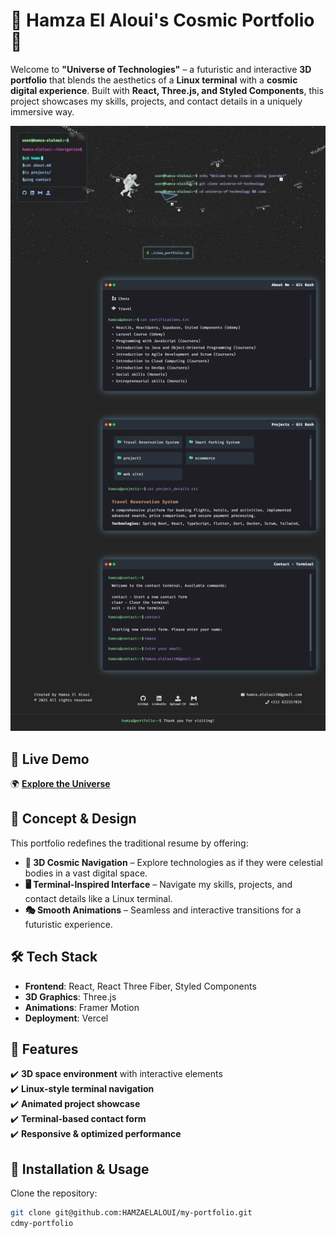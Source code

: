 # 🚀 Hamza El Aloui's Cosmic Portfolio 🌌  

Welcome to **"Universe of Technologies"** – a futuristic and interactive **3D portfolio** that blends the aesthetics of a **Linux terminal** with a **cosmic digital experience**. Built with **React, Three.js, and Styled Components**, this project showcases my skills, projects, and contact details in a uniquely immersive way.  

![Portfolio Preview](./portfolio.png)  

## 🔗 Live Demo  
🌍 **[Explore the Universe](https://hamza-el-aloui.vercel.app/)**  

## 🎨 Concept & Design  
This portfolio redefines the traditional resume by offering:  
- **🚀 3D Cosmic Navigation** – Explore technologies as if they were celestial bodies in a vast digital space.  
- **🖥️ Terminal-Inspired Interface** – Navigate my skills, projects, and contact details like a Linux terminal.  
- **🎭 Smooth Animations** – Seamless and interactive transitions for a futuristic experience.  

## 🛠️ Tech Stack  
- **Frontend**: React, React Three Fiber, Styled Components  
- **3D Graphics**: Three.js  
- **Animations**: Framer Motion  
- **Deployment**: Vercel  

## 📂 Features  
✔️ **3D space environment** with interactive elements  
✔️ **Linux-style terminal navigation**  
✔️ **Animated project showcase**  
✔️ **Terminal-based contact form**  
✔️ **Responsive & optimized performance**  

## 🚀 Installation & Usage  

Clone the repository:  
```bash
git clone git@github.com:HAMZAELALOUI/my-portfolio.git
cdmy-portfolio
